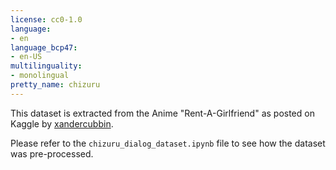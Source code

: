 ```yaml
---
license: cc0-1.0
language:
- en
language_bcp47:
- en-US
multilinguality:
- monolingual
pretty_name: chizuru
---
```


This dataset is extracted from the Anime "Rent-A-Girlfriend" as posted on Kaggle by [xandercubbin](https://www.kaggle.com/datasets/xandercubbin/chizuru-ichinose).

Please refer to the `chizuru_dialog_dataset.ipynb` file to see how the dataset was pre-processed.